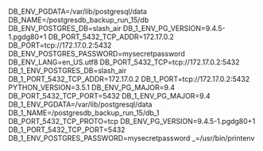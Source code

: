 DB_ENV_PGDATA=/var/lib/postgresql/data
DB_NAME=/postgresdb_backup_run_15/db
DB_ENV_POSTGRES_DB=slash_air
DB_1_ENV_PG_VERSION=9.4.5-1.pgdg80+1
DB_PORT_5432_TCP_ADDR=172.17.0.2
DB_PORT=tcp://172.17.0.2:5432
DB_ENV_POSTGRES_PASSWORD=mysecretpassword
DB_ENV_LANG=en_US.utf8
DB_PORT_5432_TCP=tcp://172.17.0.2:5432
DB_1_ENV_POSTGRES_DB=slash_air
DB_1_PORT_5432_TCP_ADDR=172.17.0.2
DB_1_PORT=tcp://172.17.0.2:5432
PYTHON_VERSION=3.5.1
DB_ENV_PG_MAJOR=9.4
DB_PORT_5432_TCP_PORT=5432
DB_1_ENV_PG_MAJOR=9.4
DB_1_ENV_PGDATA=/var/lib/postgresql/data
DB_1_NAME=/postgresdb_backup_run_15/db_1
DB_PORT_5432_TCP_PROTO=tcp
DB_ENV_PG_VERSION=9.4.5-1.pgdg80+1
DB_1_PORT_5432_TCP_PORT=5432
DB_1_ENV_POSTGRES_PASSWORD=mysecretpassword
_=/usr/bin/printenv

